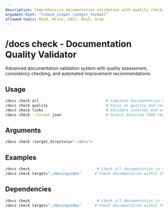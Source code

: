 ```yaml
---
description: Comprehensive documentation validation with quality checks, consistency analysis, and improvement recommendations
argument-hint: "[check_scope] [output_format]"
allowed-tools: Read, Write, Edit, Bash, Grep
---
```


# /docs check - Documentation Quality Validator

Advanced documentation validation system with quality assessment, consistency checking, and automated improvement recommendations.

## Usage
```bash
/docs check all                              # Complete documentation validation
/docs check quality                          # Focus on quality and consistency
/docs check links                            # Validate internal and external links
/docs check --format json                    # Output detailed JSON report
```

## Arguments
```bash
/docs check <target_directory="./docs">
```

## Examples
```bash
/docs check                              # Check all documentation in the default 'docs' directory.
/docs check target="./docs/guides"      # Check documentation within the 'guides' subdirectory.
```

## Dependencies
```bash
/docs check                              # Check all documentation in the default 'docs' directory.
/docs check target="./docs/guides"      # Check documentation within the 'guides' subdirectory.
```